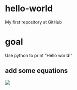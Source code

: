 # hello-world
My first repository at GitHub
# goal
Use python to print "Hello world!"
## add some equations

![](http://latex.codecogs.com/gif.latex?{E=mc^2})
